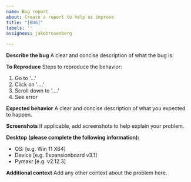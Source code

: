 ```yaml
---
name: Bug report
about: Create a report to help us improve
title: "[BUG]"
labels: ''
assignees: jakobrosenberg

---
```


**Describe the bug**
A clear and concise description of what the bug is.

**To Reproduce**
Steps to reproduce the behavior:
1. Go to '...'
2. Click on '....'
3. Scroll down to '....'
4. See error

**Expected behavior**
A clear and concise description of what you expected to happen.

**Screenshots**
If applicable, add screenshots to help explain your problem.

**Desktop (please complete the following information):**
 - OS: [e.g. Win 11 X64]
 - Device [e.g. Expansionboard v3.1]
 - Pymakr [e.g. v2.12.3]

**Additional context**
Add any other context about the problem here.
